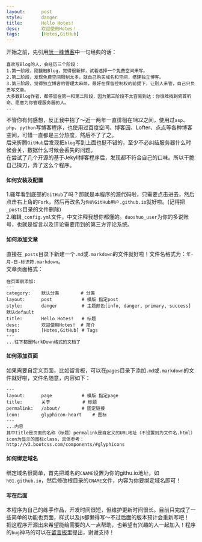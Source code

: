 ```yaml
---
layout:      post
style:       danger
title:       Hello Hotes!
desc:        欢迎使用Hotes！
tags:        [Hotes,GitHub]
---
```

开始之前，先引用[阮一峰博客][link-1]中一句经典的话：  

    喜欢写Blog的人，会经历三个阶段：
    1.第一阶段，刚接触Blog，觉得很新鲜，试着选择一个免费空间来写。  
    2.第二阶段，发现免费空间限制太多，就自己购买域名和空间，搭建独立博客。  
    3.第三阶段，觉得独立博客的管理太麻烦，最好在保留控制权的前提下，让别人来管，自己只负责写文章。  
    大多数Blog作者，都停留在第一和第二阶段，因为第三阶段不太容易到达：你很难找到俯首听命、愿意为你管理服务器的人。  
    ...

不管你有何感想，反正我中招了～近一两年一直徘徊在1和2之间，使用过`asp`、`php`、`python`写博客程序，也使用过百度空间、博客园、Lofter、点点等各种博客空间，可惜一直都是三分热度，然后不了了之。    
后来折腾`GitHub`后发现把`blog`写到上面也挺不错的，至少不必纠结服务器什么时候会关，数据什么时候会丢失的问题。    
在尝试了几个开源的基于Jekyll博客程序后，发现都不符合自己的口味。所以干脆自己操刀，弄了这么个程序。    

#### 如何安装及配置
 
1.骚年看到底部的`GitHub`了吗？那就是本程序的源代码啦，只需要点击进去，然后点击右上角的`Fork`，然后再改名为`你的GitHub用户.github.io`就好啦。(记得把`_posts`目录的文件删除)    
2.编辑`_config.yml`文件，中文注释我想你都懂的。`duoshuo_user`为你的多说账号，也就是留言以及评论需要用到的第三方评论系统。

#### 如何添加文章
直接在`_posts`目录下新建一个`.md`或`.markdown`的文件就好啦！文件名格式为：`年-月-日-标识符.markdown`。    
文章页面格式：

    在页面前添加:
    ---
    category:    默认分类        # 分类
    layout:      post           # 模版 指定post
    style:       danger         # 主题颜色[info, danger, primary, success] 默认default
    title:       Hello Hotes!   # 标题
    desc:        欢迎使用Hotes!  # 简介
    tags:        [Hotes,GitHub] # Tags
    ---
    ...往下都是MarkDown格式的文档了

#### 如何添加页面
如果需要自定义页面，比如留言板，可以在`pages`目录下添加`.md`或`.markdown`的文件就好啦，文件名随意，内容如下：

    ---
    layout:      page           # 模版 指定page
    title:       关于            # 标题
    permalink:   /about/        # 固定链接
    icon:        glyphicon-heart    # 图标
    ---
    ...内容
    其中title是页面的名称（标题）permalink是自定义的URL地址（不设置则为文件名.html）icon为显示的图标class，具体参考：http://v3.bootcss.com/components/#glyphicons

#### 如何绑定域名
绑定域名很简单，首先把域名的`CNAME`设置为你的githu.io地址，如`h01.github.io`，然后修改根目录的`CNAME`文件，内容为你要绑定域名即可！

#### 写在后面
本程序为自己的练手作品，开发时间很短，但维护更新时间很长。目前只完成了一些简单的功能也页面，样式以及js都懒得写～不过后面的版本预计会重新写吧！    
把这程序开源出来希望能给需要的人一点帮助，也希望有兴趣的人一起加入！程序的`bug`神马的可以在[留言板][link-guest]里提出，谢谢支持！

[link-1]: http://www.ruanyifeng.com/blog/2012/08/blogging_with_jekyll.html
[link-guest]: /guest/